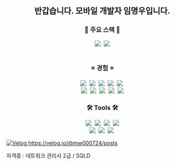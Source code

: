 <h2 align="center">반갑습니다. 모바일 개발자 임명우입니다.</h3>

<h3 align="center">📖 주요 스택 📖</h3>
<div align="center">
  <img src="https://img.shields.io/badge/Flutter-02569B?style=for-the-badge&logo=Flutter&logoColor=white">&nbsp
  <img src="https://img.shields.io/badge/Dart-0175C2?style=for-the-badge&logo=Dart&logoColor=white">
</div>

<br>

<h3 align="center">⭐️ 경험 ⭐️</h3>
<div align="center">
  <img src="https://img.shields.io/badge/Dart-0175C2?style=for-the-badge&logo=Dart&logoColor=white">&nbsp
  <img src="https://img.shields.io/badge/JavaScript-F7DF1E?style=for-the-badge&logo=JavaScript&logoColor=black">&nbsp
  <img src="https://img.shields.io/badge/React-61DAFB?style=for-the-badge&logo=React&logoColor=blue">&nbsp
  <img src="https://img.shields.io/badge/MySQL-4479A1?style=for-the-badge&logo=MySQL&logoColor=white">&nbsp
  <img src="https://img.shields.io/badge/html5-E34F26?style=for-the-badge&logo=html5&logoColor=white">&nbsp
</div>

<div align="center">
  <img src="https://img.shields.io/badge/CSS3-1572B6?style=for-the-badge&logo=CSS3&logoColor=white">&nbsp
  <img src="https://img.shields.io/badge/Node.js-5FA04E?style=for-the-badge&logo=Node.js&logoColor=white">&nbsp
  <img src="https://img.shields.io/badge/FireBase-FFCA28?style=for-the-badge&logo=FireBase&logoColor=orange">&nbsp
  <img src="https://img.shields.io/badge/git-%23F05033.svg?style=for-the-badge&logo=git&logoColor=white">&nbsp
  <img src="https://img.shields.io/badge/github-%23121011.svg?style=for-the-badge&logo=github&logoColor=white">
</div>


<h3 align="center">🛠 Tools 🛠</h3>
<div align="center">
  <img src="https://img.shields.io/badge/git-F05033.svg?style=for-the-badge&logo=git&logoColor=white" />&nbsp
  <img src="https://img.shields.io/badge/github-181717.svg?style=for-the-badge&logo=github&logoColor=white" />&nbsp
  <img src="https://img.shields.io/badge/Notion-F3F3F3.svg?style=for-the-badge&logo=notion&logoColor=black" />&nbsp
  <img src="https://img.shields.io/badge/Postman-FF6C37?style=for-the-badge&logo=Postman&logoColor=white"/>
</div>

<div align="center">
  <img src="https://img.shields.io/badge/VSCode-2C2C32.svg?style=for-the-badge&logo=visual-studio-code&logoColor=22ABF3" />&nbsp  
  <img src="https://img.shields.io/badge/figma-F24E1E.svg?style=for-the-badge&logo=figma&logoColor=white" />&nbsp
  <img src="https://img.shields.io/badge/Firebase-FFCA28?style=for-the-badge&logo=firebase&logoColor=black"/>&nbsp
</div>


<p align="left">
  <a href="https://velog.io/@mw000724/posts" target="_blank">
    <img src="https://img.shields.io/badge/Velog-20C997?style=flat-square&logo=velog&logoColor=white" alt="Velog"/>
  </a>
  <a href="https://velog.io/@mw000724/posts" target="_blank">
    https://velog.io/@mw000724/posts
  </a>
</p>

자격증 : 네트워크 관리사 2급 / SQLD
